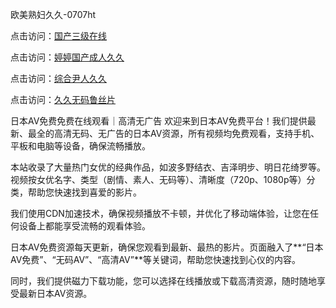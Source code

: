 
欧美熟妇久久-0707ht


点击访问：<a href="https://bsdf-5f5.pages.dev/">国产三级在线</a>

点击访问：<a href="https://gda-c7m.pages.dev/">婷婷国产成人久久</a>

点击访问：<a href="https://cfad.pages.dev/">综合尹人久久</a>

点击访问：<a href="https://gfd-5xg.pages.dev/">久久无码鲁丝片</a>


日本AV免费免费在线观看｜高清无广告
欢迎来到日本AV免费平台！我们提供最新、最全的高清无码、无广告的日本AV资源，所有视频均免费观看，支持手机、平板和电脑等设备，确保流畅播放。

本站收录了大量热门女优的经典作品，如波多野结衣、吉泽明步、明日花绮罗等。视频按女优名字、类型（剧情、素人、无码等）、清晰度（720p、1080p等）分类，帮助您快速找到喜爱的影片。

我们使用CDN加速技术，确保视频播放不卡顿，并优化了移动端体验，让您在任何设备上都能享受流畅的观看体验。

日本AV免费资源每天更新，确保您观看到最新、最热的影片。页面融入了**“日本AV免费”、“无码AV”、“高清AV”**等关键词，帮助您快速找到心仪的内容。

同时，我们提供磁力下载功能，您可以选择在线播放或下载高清资源，随时随地享受最新日本AV资源。



<span style="display:none;">[Canonical link](https://github.com/vui20250707/vui12 ）</span>

